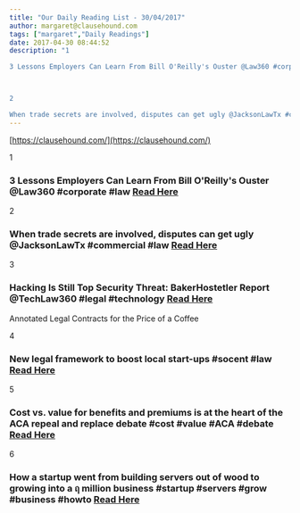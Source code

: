```yaml
---
title: "Our Daily Reading List - 30/04/2017"
author: margaret@clausehound.com
tags: ["margaret","Daily Readings"]
date: 2017-04-30 08:44:52
description: "1

3 Lessons Employers Can Learn From Bill O'Reilly's Ouster @Law360 #corporate #law Read Here



2

When trade secrets are involved, disputes can get ugly @JacksonLawTx #commercial #law Read Here..."
---
```


[https://clausehound.com/](https://clausehound.com/)

1

### 3 Lessons Employers Can Learn From Bill O'Reilly's Ouster @Law360 #corporate #law [Read Here](https://goo.gl/UMcCBK)

2

### When trade secrets are involved, disputes can get ugly @JacksonLawTx #commercial #law [Read Here](https://goo.gl/IDP42P)

3

### Hacking Is Still Top Security Threat: BakerHostetler Report @TechLaw360 #legal #technology  [Read Here](https://goo.gl/FhOzLB)

Annotated Legal Contracts
for the Price of a Coffee

4

### New legal framework to boost local start-ups #socent #law [Read Here](https://goo.gl/HlxUmq)

5

### Cost vs. value for benefits and premiums is at the heart of the ACA repeal and replace debate #cost #value #ACA #debate [Read Here](http://medcitynews.com/2017/04/aca-repeal-and-replace-debate/)

6

### How a startup went from building servers out of wood to growing into a ฤ million business #startup #servers #grow #business #howto [Read Here](http://www.businessinsider.com/backblaze-revenue-ceo-gleb-budman-interview-2017-4)